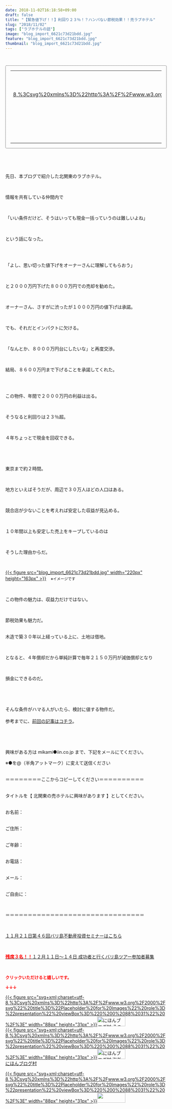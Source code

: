 ```yaml
---
date: 2018-11-02T16:18:58+09:00
draft: false
title: "【緊急値下げ！！】利回り２３％！？ハンパない節税効果！！売ラブホテル"
slug: "2018/11/02"
tags: ["ラブホテルの話"]
image: "blog_import_6621c73d21bdd.jpg"
feature: "blog_import_6621c73d21bdd.jpg"
thumbnail: "blog_import_6621c73d21bdd.jpg"
---
```

<p> </p><div contenteditable="false" style="padding: 15px; border-radius: 4px; border: 1px dotted currentColor; border-image: none;"><table border="0" cellpadding="0" cellspacing="0" style="margin: 0px; table-layout: fixed;" width="100%">	<tbody width="100%">		<tr>			<td aligin="center" style="vertical-align: middle;" width="95"><span style="text-align: center; display: block;"><a alt0="AmebaAffiliate" alt1="稼げる人の常識、稼げない人の常識" alt2="Amazon" alt3="https://images-fe.ssl-images-amazon.com/images/I/51Ft8zEBpkL._SL160_.jpg" alt4="1" href="4802110227?SubscriptionId=AKIAJLD6FH2TADXIQKDQ&amp;tag=amebablog-a2371184-22&amp;linkCode=xm2&amp;camp=2025&amp;creative=165953&amp;creativeASIN=4802110227" target="_blank">{{< figure src="svg+xml;charset=utf-8,%3Csvg%20xmlns%3D%22http%3A%2F%2Fwww.w3.org%2F2000%2Fsvg%22%20title%3D%22Placeholder%20for%20Images%22%20role%3D%22presentation%22%20viewBox%3D%220%200%201%201%22%20%2F%3E"  >}}<noscript><img alt="稼げる人の常識、稼げない人の常識" border="0" data-img="affiliate" src="https://images-fe.ssl-images-amazon.com/images/I/51Ft8zEBpkL._SL160_.jpg" style="margin: 0px; vertical-align: middle; max-width: 95px;"></noscript></a></span></td>			<td style="line-height: 1.5; padding-left: 15px; vertical-align: middle;"><a alt0="AmebaAffiliate" alt1="稼げる人の常識、稼げない人の常識" alt2="Amazon" alt3="https://images-fe.ssl-images-amazon.com/images/I/51Ft8zEBpkL._SL160_.jpg" alt4="1" href="4802110227?SubscriptionId=AKIAJLD6FH2TADXIQKDQ&amp;tag=amebablog-a2371184-22&amp;linkCode=xm2&amp;camp=2025&amp;creative=165953&amp;creativeASIN=4802110227" target="_blank">稼げる人の常識、稼げない人の常識</a>			<div style="padding: 3px 0px;">1,200円</div>			<div style="font-size: 0.83em;">Amazon</div></td>		</tr>	</tbody></table></div><p> </p><p> </p><p>先日、本ブログで紹介した北関東のラブホテル。</p><p> </p><p>情報を共有している仲間内で</p><p> </p><p>「いい条件だけど、そうはいっても現金一括っていうのは難しいよね」</p><p> </p><p>という話になった。</p><p> </p><p><br/>「よし、思い切った値下げをオーナーさんに理解してもらおう」</p><p> </p><p>と２０００万円下げた８０００万円での売却を勧めた。</p><p> </p><p>オーナーさん、さすがに渋ったが１０００万円の値下げは承諾。</p><p> </p><p>でも、それだとインパクトに欠ける。</p><p> </p><p>「なんとか、８０００万円台にしたいな」と再度交渉。</p><p> </p><p>結局、８６００万円まで下げることを承諾してくれた。</p><p> </p><p><br/>この物件、年間で２０００万円の利益は出る。</p><p> </p><p>そうなると利回りは２３％超。</p><p> </p><p>４年ちょっとで現金を回収できる。</p><p> </p><p> </p><p>東京まで約２時間。</p><p> </p><p>地方といえばそうだが、周辺で３０万人ほどの人口はある。</p><p> </p><p>競合店が少ないことを考えれば安定した収益が見込める。</p><p> </p><p>１０年間以上も安定した売上をキープしているのは</p><p> </p><p>そうした理由からだ。</p><p> </p><p><a href="blog_import_6621c73d21bdd.jpg">{{< figure src="blog_import_6621c73d21bdd.jpg" width="220px" height="163px" >}}</a>　<span style="font-size: 0.83em;">※イメージです</span></p><p> </p><p>この物件の魅力は、収益力だけではない。</p><p> </p><p>節税効果も魅力だ。</p><p><br/>木造で築３０年以上経っている上に、土地は借地。</p><p> </p><p>となると、４年償却だから単純計算で毎年２１５０万円が減価償却となり</p><p> </p><p>損金にできるのだ。</p><p> </p><p> </p><p>そんな条件がハマる人がいたら、検討に値する物件だ。<br/> <br/>参考までに、<a href="https://ameblo.jp/baliclub/entry-12415347172.html" target="_blank">前回の記事はコチラ</a>。</p><p> </p><p> </p><p>興味がある方は mikami●iin.co.jp まで、下記をメールにてください。</p><p>※●を@（半角アットマーク）に変えて送信ください</p><p><br/>＝＝＝＝＝＝＝＝ここからコピーしてください＝＝＝＝＝＝＝＝＝＝</p><p><br/>タイトルを【 北関東の売ホテルに興味があります 】としてください。</p><p><br/>お名前：</p><p><br/>ご住所：</p><p><br/>ご年齢：</p><p><br/>お電話：</p><p><br/>メール：</p><p><br/>ご自由に：</p><p> </p><p>＝＝＝＝＝＝＝＝＝＝＝＝＝＝＝＝＝＝＝＝＝＝＝＝＝＝＝＝＝＝＝</p><p> </p><p><a href="iin.co.jp" target="_blank">１１月２１日第４６回バリ島不動産投資セミナーはこちら</a></p><p> </p><p><a href="https://ameblo.jp/baliclub/entry-12410059910.html" target="_blank"><span style="font-weight: bold;"><span style="color: rgb(255, 0, 0);">残席３名！！</span></span>１２月１１日～１４日 成功者と行くバリ島ツアー参加者募集</a></p><p> </p><p><font color="#ff0000" size="2"><strong>クリックいただけると嬉しいです。</strong></font></p><p><font color="#ff0000" size="2"><strong>↓↓↓</strong></font></p><p><a href="ranking.html?p_cid=01260127" id="&amp;blogmura_banner" target="_blank">{{< figure src="svg+xml;charset=utf-8,%3Csvg%20xmlns%3D%22http%3A%2F%2Fwww.w3.org%2F2000%2Fsvg%22%20title%3D%22Placeholder%20for%20Images%22%20role%3D%22presentation%22%20viewBox%3D%220%200%2088%2031%22%20%2F%3E" width="88px" height="31px" >}}<noscript><img alt="にほんブログ村 その他生活ブログ 不動産投資へ" border="0" height="31" src="https://img-proxy.blog-video.jp/images?url=http%3A%2F%2Flife.blogmura.com%2Fhudousantoushi%2Fimg%2Fhudousantoushi88_31.gif" width="88"></noscript></a><br/><a href="ranking.html?p_cid=01260127" target="_blank">{{< figure src="svg+xml;charset=utf-8,%3Csvg%20xmlns%3D%22http%3A%2F%2Fwww.w3.org%2F2000%2Fsvg%22%20title%3D%22Placeholder%20for%20Images%22%20role%3D%22presentation%22%20viewBox%3D%220%200%2088%2031%22%20%2F%3E" width="88px" height="31px" >}}<noscript><img alt="にほんブログ村 海外生活ブログ バリ島情報へ" border="0" height="31" src="https://img-proxy.blog-video.jp/images?url=http%3A%2F%2Foverseas.blogmura.com%2Fbali%2Fimg%2Fbali88_31.gif" width="88"></noscript></a><br/><a href="ranking.html?p_cid=01260127" target="_blank">にほんブログ村</a></p><p><a href="link.php?1804582" title="人気ブログランキングへ">{{< figure src="svg+xml;charset=utf-8,%3Csvg%20xmlns%3D%22http%3A%2F%2Fwww.w3.org%2F2000%2Fsvg%22%20title%3D%22Placeholder%20for%20Images%22%20role%3D%22presentation%22%20viewBox%3D%220%200%2088%2031%22%20%2F%3E" width="88px" height="31px" >}}<noscript><img border="0" height="31" src="https://blog.with2.net/img/banner/banner_22.gif" width="88"></noscript></a></p><p> </p>

